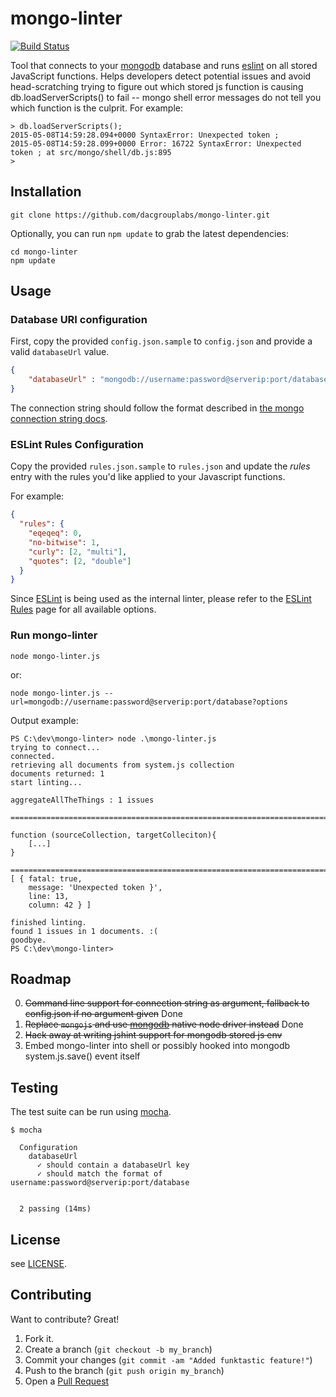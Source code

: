 # mongo-linter

[![Build Status](https://magnum.travis-ci.com/dacgrouplabs/mongo-linter.svg?token=vja1SanqcFPypny4gPcZ&branch=master)](https://magnum.travis-ci.com/dacgrouplabs/mongo-linter)

Tool that connects to your [mongodb](https://www.mongodb.org/) database and runs [eslint](https://github.com/eslint/eslint) on all stored JavaScript functions. Helps developers detect potential issues and avoid head-scratching trying to figure out which stored js function is causing db.loadServerScripts() to fail -- mongo shell error messages do not tell you which function is the culprit. For example:

```
> db.loadServerScripts();
2015-05-08T14:59:28.094+0000 SyntaxError: Unexpected token ;
2015-05-08T14:59:28.099+0000 Error: 16722 SyntaxError: Unexpected token ; at src/mongo/shell/db.js:895
>
```

## Installation

```
git clone https://github.com/dacgrouplabs/mongo-linter.git
```

Optionally, you can run `npm update` to grab the latest dependencies:
```
cd mongo-linter
npm update
```

## Usage


### Database URI configuration

First, copy the provided `config.json.sample` to `config.json` and provide a valid `databaseUrl` value.

``` json
{
    "databaseUrl" : "mongodb://username:password@serverip:port/database?options"
}
```

The connection string should follow the format described in [the mongo connection string docs](http://docs.mongodb.org/manual/reference/connection-string).

### ESLint Rules Configuration

Copy the provided `rules.json.sample` to `rules.json` and update the *rules* entry with the rules you'd like applied to your Javascript functions.

For example:

``` json
{
  "rules": {
    "eqeqeq": 0,
    "no-bitwise": 1,
    "curly": [2, "multi"],
    "quotes": [2, "double"]
  }
}
```

Since [ESLint](http://eslint.org) is being used as the internal linter, please refer to the [ESLint Rules](http://eslint.org/docs/rules) page for all available options.

### Run mongo-linter

```
node mongo-linter.js
```
or:
```
node mongo-linter.js --url=mongodb://username:password@serverip:port/database?options
```

Output example:

```
PS C:\dev\mongo-linter> node .\mongo-linter.js
trying to connect...
connected.
retrieving all documents from system.js collection
documents returned: 1
start linting...

aggregateAllTheThings : 1 issues

================================================================================

function (sourceCollection, targetColleciton){
    [...]
}

================================================================================
[ { fatal: true,
    message: 'Unexpected token }',
    line: 13,
    column: 42 } ]

finished linting.
found 1 issues in 1 documents. :(
goodbye.
PS C:\dev\mongo-linter>
```


## Roadmap

0. ~~Command line support for connection string as argument, fallback to config.json if no argument given~~ Done
1. ~~Replace `mongojs` and use [mongodb](https://github.com/mongodb/node-mongodb-native/) native node driver instead~~ Done
2. ~~Hack away at writing jshint support for mongodb stored js env~~
3. Embed mongo-linter into shell or possibly hooked into mongodb system.js.save() event itself

## Testing

The test suite can be run using [mocha](https://github.com/mochajs/mocha).

```
$ mocha

  Configuration
    databaseUrl
      ✓ should contain a databaseUrl key 
      ✓ should match the format of username:password@serverip:port/database 


  2 passing (14ms)
```

## License

see [LICENSE](LICENSE).

## Contributing

Want to contribute? Great!

1. Fork it.
2. Create a branch (`git checkout -b my_branch`)
3. Commit your changes (`git commit -am "Added funktastic feature!"`)
4. Push to the branch (`git push origin my_branch`)
5. Open a [Pull Request][1]

[1]: https://github.com/dacgrouplabs/mongo-linter/pulls
